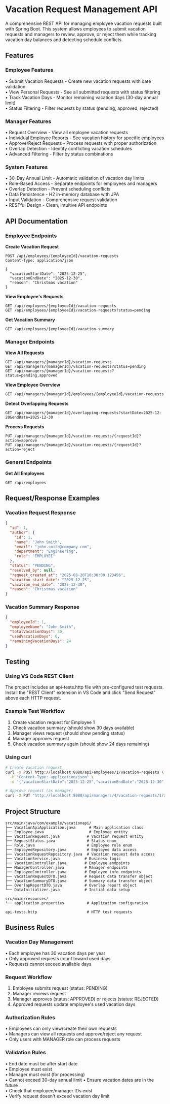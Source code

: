 # Vacation Request Management API

A comprehensive REST API for managing employee vacation requests built with Spring Boot. This system allows employees to submit vacation requests and managers to review, approve, or reject them while tracking vacation day balances and detecting schedule conflicts.

## Features

### Employee Features
• Submit Vacation Requests - Create new vacation requests with date validation  
• View Personal Requests - See all submitted requests with status filtering  
• Track Vacation Days - Monitor remaining vacation days (30-day annual limit)  
• Status Filtering - Filter requests by status (pending, approved, rejected)

### Manager Features
• Request Overview - View all employee vacation requests  
• Individual Employee Reports - See vacation history for specific employees  
• Approve/Reject Requests - Process requests with proper authorization  
• Overlap Detection - Identify conflicting vacation schedules  
• Advanced Filtering - Filter by status combinations

### System Features
• 30-Day Annual Limit - Automatic validation of vacation day limits  
• Role-Based Access - Separate endpoints for employees and managers  
• Overlap Detection - Prevent scheduling conflicts  
• Data Persistence - H2 in-memory database with JPA  
• Input Validation - Comprehensive request validation  
• RESTful Design - Clean, intuitive API endpoints

## API Documentation

### Employee Endpoints

**Create Vacation Request**
```http
POST /api/employees/{employeeId}/vacation-requests
Content-Type: application/json

{
  "vacationStartDate": "2025-12-25",
  "vacationEndDate": "2025-12-30",
  "reason": "Christmas vacation"
}
```

**View Employee's Requests**
```http
GET /api/employees/{employeeId}/vacation-requests
GET /api/employees/{employeeId}/vacation-requests?status=pending
```

**Get Vacation Summary**
```http
GET /api/employees/{employeeId}/vacation-summary
```

### Manager Endpoints

**View All Requests**
```http
GET /api/managers/{managerId}/vacation-requests
GET /api/managers/{managerId}/vacation-requests?status=pending
GET /api/managers/{managerId}/vacation-requests?status=pending,approved
```

**View Employee Overview**
```http
GET /api/managers/{managerId}/employees/{employeeId}/vacation-requests
```

**Detect Overlapping Requests**
```http
GET /api/managers/{managerId}/overlapping-requests?startDate=2025-12-20&endDate=2025-12-30
```

**Process Requests**
```http
PUT /api/managers/{managerId}/vacation-requests/{requestId}?action=approve
PUT /api/managers/{managerId}/vacation-requests/{requestId}?action=reject
```

### General Endpoints

**Get All Employees**
```http
GET /api/employees
```

## Request/Response Examples

### Vacation Request Response
```json
{
  "id": 1,
  "author": {
    "id": 1,
    "name": "John Smith",
    "email": "john.smith@company.com",
    "department": "Engineering",
    "role": "EMPLOYEE"
  },
  "status": "PENDING",
  "resolved_by": null,
  "request_created_at": "2025-08-20T10:30:00.123456",
  "vacation_start_date": "2025-12-25",
  "vacation_end_date": "2025-12-30",
  "reason": "Christmas vacation"
}
```

### Vacation Summary Response
```json
{
  "employeeId": 1,
  "employeeName": "John Smith",
  "totalVacationDays": 30,
  "usedVacationDays": 6,
  "remainingVacationDays": 24
}
```

## Testing

### Using VS Code REST Client
The project includes an api-tests.http file with pre-configured test requests. Install the "REST Client" extension in VS Code and click "Send Request" above each HTTP request.

### Example Test Workflow
1. Create vacation request for Employee 1
2. Check vacation summary (should show 30 days available)
3. Manager views request (should show pending status)
4. Manager approves request
5. Check vacation summary again (should show 24 days remaining)

### Using curl
```bash
# Create vacation request
curl -X POST http://localhost:8080/api/employees/1/vacation-requests \
  -H "Content-Type: application/json" \
  -d '{"vacationStartDate":"2025-12-25","vacationEndDate":"2025-12-30","reason":"Christmas vacation"}'

# Approve request (as manager)
curl -X PUT "http://localhost:8080/api/managers/4/vacation-requests/1?action=approve"
```

## Project Structure

```
src/main/java/com/example/vacationapi/
├── VacationApiApplication.java      # Main application class
├── Employee.java                    # Employee entity
├── VacationRequest.java            # Vacation request entity
├── RequestStatus.java              # Status enum
├── Role.java                       # Employee role enum
├── EmployeeRepository.java         # Employee data access
├── VacationRequestRepository.java  # Vacation request data access
├── VacationService.java           # Business logic
├── VacationController.java        # Employee endpoints
├── ManagerController.java         # Manager endpoints
├── EmployeeController.java        # Employee info endpoints
├── VacationRequestDTO.java        # Request data transfer object
├── VacationSummaryDTO.java        # Summary data transfer object
├── OverlapReportDTO.java          # Overlap report object
└── DataInitializer.java           # Initial data setup

src/main/resources/
└── application.properties          # Application configuration

api-tests.http                      # HTTP test requests
```

## Business Rules

### Vacation Day Management
• Each employee has 30 vacation days per year  
• Only approved requests count toward used days  
• Requests cannot exceed available days

### Request Workflow
1. Employee submits request (status: PENDING)
2. Manager reviews request
3. Manager approves (status: APPROVED) or rejects (status: REJECTED)
4. Approved requests update employee's used vacation days

### Authorization Rules
• Employees can only view/create their own requests  
• Managers can view all requests and approve/reject any request  
• Only users with MANAGER role can process requests

### Validation Rules
• End date must be after start date  
• Employee must exist  
• Manager must exist (for processing)  
• Cannot exceed 30-day annual limit
• Ensure vacation dates are in the future  
• Check that employee/manager IDs exist  
• Verify request doesn't exceed vacation day limit
